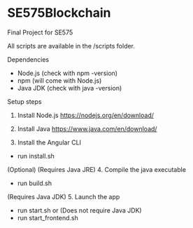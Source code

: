# SE575Blockchain
Final Project for SE575

All scripts are available in the <installation directory>/scripts folder.


Dependencies
- Node.js (check with npm -version)
- npm (will come with Node.js)
- Java JDK (check with java -version)

Setup steps
1. Install Node.js
https://nodejs.org/en/download/


2. Install Java
https://www.java.com/en/download/


3. Install the Angular CLI
- run install.sh


(Optional)
(Requires Java JRE)
4. Compile the java executable
- run build.sh


(Requires Java JDK)
5. Launch the app
- run start.sh
or
(Does not require Java JDK)
- run start_frontend.sh